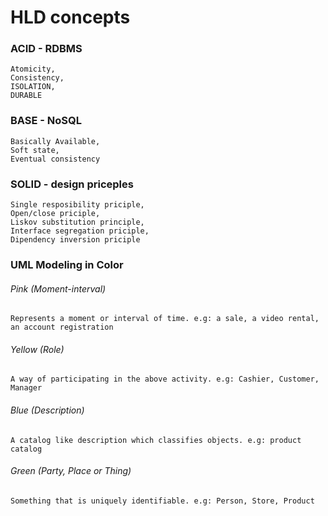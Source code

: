 # HLD concepts

### ACID - RDBMS
    Atomicity, 
    Consistency, 
    ISOLATION, 
    DURABLE

### BASE - NoSQL
    Basically Available, 
    Soft state, 
    Eventual consistency 
		
### SOLID - design priceples
    Single resposibility priciple, 
    Open/close priciple, 
    Liskov substitution principle, 
    Interface segregation priciple, 
    Dipendency inversion priciple
    
### UML Modeling in Color

   ###### Pink (Moment-interval)
    Represents a moment or interval of time. e.g: a sale, a video rental, an account registration    
   ###### Yellow (Role)
    A way of participating in the above activity. e.g: Cashier, Customer, Manager    
   ###### Blue (Description)
    A catalog like description which classifies objects. e.g: product catalog    
   ###### Green (Party, Place or Thing)
    Something that is uniquely identifiable. e.g: Person, Store, Product
